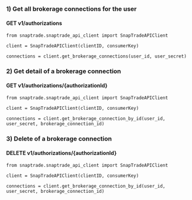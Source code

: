 ### 1) Get all brokerage connections for the user

#### GET v1/authorizations

```
from snaptrade.snaptrade_api_client import SnapTradeAPIClient

client = SnapTradeAPIClient(clientID, consumerKey)

connections = client.get_brokerage_connections(user_id, user_secret)
```

### 2) Get detail of a brokerage connection

#### GET v1/authorizations/{authorizationId}
```
from snaptrade.snaptrade_api_client import SnapTradeAPIClient

client = SnapTradeAPIClient(clientID, consumerKey)

connections = client.get_brokerage_connection_by_id(user_id, user_secret, brokerage_connection_id)
```

### 3) Delete of a brokerage connection

#### DELETE v1/authorizations/{authorizationId}
```
from snaptrade.snaptrade_api_client import SnapTradeAPIClient

client = SnapTradeAPIClient(clientID, consumerKey)

connections = client.get_brokerage_connection_by_id(user_id, user_secret, brokerage_connection_id)
```
